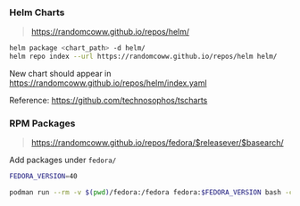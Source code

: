 ### Helm Charts

> https://randomcoww.github.io/repos/helm/

```bash
helm package <chart_path> -d helm/
helm repo index --url https://randomcoww.github.io/repos/helm helm/
```
New chart should appear in https://randomcoww.github.io/repos/helm/index.yaml

Reference: https://github.com/technosophos/tscharts

### RPM Packages

> https://randomcoww.github.io/repos/fedora/$releasever/$basearch/

Add packages under `fedora/`

```bash
FEDORA_VERSION=40

podman run --rm -v $(pwd)/fedora:/fedora fedora:$FEDORA_VERSION bash -c "dnf install -y createrepo && createrepo /fedora/$FEDORA_VERSION/x86_64"
```
